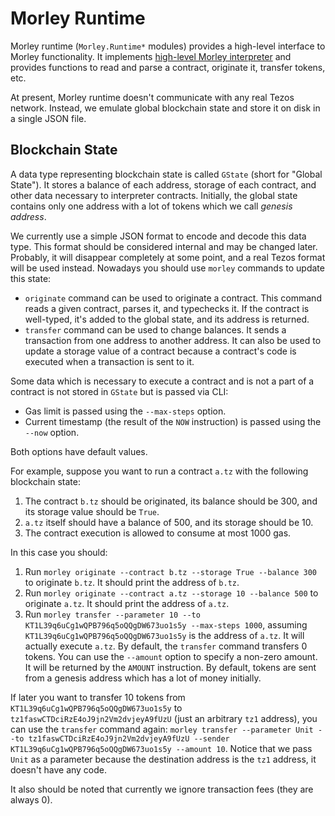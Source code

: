 <!--

© 2019 Tocqueville Group

SPDX-License-Identifier: AGPL-3.0-or-later

-->


# Morley Runtime

Morley runtime (`Morley.Runtime*` modules) provides a high-level interface to Morley functionality.
It implements [high-level Morley interpreter](./morleyInterpreter.md#high-level-interpreter) and provides functions to read and parse a contract, originate it, transfer tokens, etc.

At present, Morley runtime doesn't communicate with any real Tezos network.
Instead, we emulate global blockchain state and store it on disk in a single JSON file.

## Blockchain State

A data type representing blockchain state is called `GState` (short for "Global State").
It stores a balance of each address, storage of each contract, and other data necessary to interpreter contracts.
Initially, the global state contains only one address with a lot of tokens which we call _genesis address_.

We currently use a simple JSON format to encode and decode this data type.
This format should be considered internal and may be changed later.
Probably, it will disappear completely at some point, and a real Tezos format will be used instead.
Nowadays you should use `morley` commands to update this state:
* `originate` command can be used to originate a contract.
This command reads a given contract, parses it, and typechecks it.
If the contract is well-typed, it's added to the global state, and its address is returned.
* `transfer` command can be used to change balances.
It sends a transaction from one address to another address.
It can also be used to update a storage value of a contract because a contract's code is executed when a transaction is sent to it.

Some data which is necessary to execute a contract and is not a part of a contract is not stored in `GState` but is passed via CLI:
* Gas limit is passed using the `--max-steps` option.
* Current timestamp (the result of the `NOW` instruction) is passed using the `--now` option.

Both options have default values.

For example, suppose you want to run a contract `a.tz` with the following blockchain state:
1. The contract `b.tz` should be originated, its balance should be 300, and its storage value should be `True`.
2. `a.tz` itself should have a balance of 500, and its storage should be 10.
3. The contract execution is allowed to consume at most 1000 gas.

In this case you should:
1. Run `morley originate --contract b.tz --storage True --balance 300` to originate `b.tz`. It should print the address of `b.tz`.
2. Run `morley originate --contract a.tz --storage 10 --balance 500` to originate `a.tz`. It should print the address of `a.tz`.
3. Run `morley transfer --parameter 10 --to KT1L39q6uCg1wQPB796q5oQQgDW673uo1s5y --max-steps 1000`, assuming `KT1L39q6uCg1wQPB796q5oQQgDW673uo1s5y` is the address of `a.tz`. It will actually execute `a.tz`. By default, the `transfer` command transfers 0 tokens. You can use the `--amount` option to specify a non-zero amount. It will be returned by the `AMOUNT` instruction. By default, tokens are sent from a genesis address which has a lot of money initially.

If later you want to transfer 10 tokens from `KT1L39q6uCg1wQPB796q5oQQgDW673uo1s5y` to `tz1faswCTDciRzE4oJ9jn2Vm2dvjeyA9fUzU` (just an arbitrary `tz1` address), you can use the `transfer` command again: `morley transfer --parameter Unit --to tz1faswCTDciRzE4oJ9jn2Vm2dvjeyA9fUzU --sender KT1L39q6uCg1wQPB796q5oQQgDW673uo1s5y --amount 10`. Notice that we pass `Unit` as a parameter because the destination address is the `tz1` address, it doesn't have any code.

It also should be noted that currently we ignore transaction fees (they are always 0).
